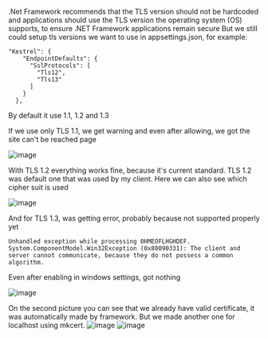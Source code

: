 .Net Framework recommends that the TLS version should not be hardcoded and applications should use the TLS version the operating system (OS) supports, to ensure .NET Framework applications remain secure
But we still could setup tls versions we want to use in appsettings.json, for example:
```
"Kestrel": {
    "EndpointDefaults": {
      "SslProtocols": [
        "Tls12",
        "Tls13"
      ]
    }
  },
```
By default it use 1.1, 1.2 and 1.3

If we use only TLS 1.1, we get warning and even after allowing, we got the site can't be reached page

![image](https://user-images.githubusercontent.com/42899572/149640648-2ad07654-c73b-46bd-a21e-6862c37f0b45.png)

With TLS 1.2 everything works fine, because it's current standard. TLS 1.2 was default one that was used by my client. Here we can also see which cipher suit is used

![image](https://user-images.githubusercontent.com/42899572/149640726-d483be0b-e4f5-4ffe-8fcb-a40939276fe5.png)

And for TLS 1.3, was getting error, probably because not supported properly yet
```
Unhandled exception while processing 0HMEOFLHGHDEF.
System.ComponentModel.Win32Exception (0x80090331): The client and server cannot communicate, because they do not possess a common algorithm.
```
Even after enabling in windows settings, got nothing 

![image](https://user-images.githubusercontent.com/42899572/149640866-e12d6ddf-8d76-4956-9c68-3174ea7c75c8.png)

On the second picture you can see that we already have valid certificate, it was automatically made by framework. But we made another one for localhost using mkcert.
![image](https://user-images.githubusercontent.com/42899572/149670302-259b0cac-5e90-4ec9-87ee-72d6cfc80f0f.png)
![image](https://user-images.githubusercontent.com/42899572/149670377-12e277af-7d60-48c2-a594-b663faf1a8aa.png)